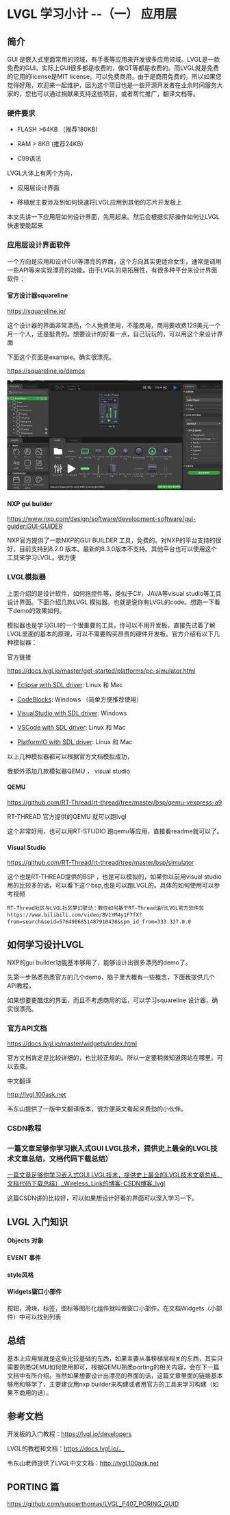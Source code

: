 # LVGL 学习小计 --（一） 应用层

## 简介

GUI 是嵌入式里面常用的领域，有手表等应用来开发很多应用领域。LVGL是一款免费的GUI。实际上GUI很多都是收费的，像QT等都是收费的。而LVGL就是免费的它用的license是MIT license。可以免费商用。由于是商用免费的，所以如果您觉得好用，欢迎来一起维护，因为这个项目也是一些开源开发者在业余时间服务大家的，您也可以通过捐献来支持这些项目，或者帮忙推广，翻译文档等。

### 硬件要求

- FLASH >64KB （推荐180KB)

- RAM > 8KB (推荐24KB)

- C99语法

LVGL大体上有两个方向，

- 应用层设计界面

- 移植层主要涉及到如何快速将LVGL应用到其他的芯片开发板上

本文先讲一下应用层如何设计界面，先用起来。然后会根据实际操作如何让LVGL快速使能起来

### 应用层设计界面软件

一个方向是应用和设计GUI等漂亮的界面，这个方向其实更适合女生，通常是调用一些API等来实现漂亮的功能。由于LVGL的易拓展性，有很多种平台来设计界面软件：

#### 官方设计器squareline

https://squareline.io/

这个设计器的界面非常漂亮，个人免费使用，不能商用，商用要收费129美元一个月一个人，还是挺贵的。想要设计的好看一点，自己玩玩的，可以用这个来设计界面

下面这个页面是example。确实很漂亮。

https://squareline.io/demos

![image-20220725011306978](images/image-20220725011306978.png)

#### NXP gui builder

https://www.nxp.com/design/software/development-software/gui-guider:GUI-GUIDER

NXP官方提供了一款NXP的GUI BUILDER 工具，免费的。对NXP的平台支持的很好，目前支持到8.2.0 版本。最新的8.3.0版本不支持。其他平台也可以使用这个工具来学习LVGL。很方便

### LVGL模拟器

上面介绍的是设计软件，如何拖控件等，类似于C#，JAVA等visual studio等工具设计界面。下面介绍几款LVGL 模拟器。也就是说你有LVGL的code。想跑一下看下demo的效果如何。

模拟器也是学习GUI的一个很重要的工具，你可以不用开发板，直接先试着了解LVGL里面的基本的原理，可以不需要购买昂贵的硬件开发板。官方介绍有以下几种模拟器：

官方链接

https://docs.lvgl.io/master/get-started/platforms/pc-simulator.html

- [Eclipse with SDL driver](https://github.com/lvgl/lv_sim_eclipse_sdl): Linux 和 Mac

- [CodeBlocks](https://github.com/lvgl/lv_sim_codeblocks_win): Windows （简单方便推荐使用）

- [VisualStudio with SDL driver](https://github.com/lvgl/lv_sim_visual_studio_sdl): Windows

- [VSCode with SDL driver](https://github.com/lvgl/lv_sim_vscode_sdl): Linux 和 Mac

- [PlatformIO with SDL driver](https://github.com/lvgl/lv_platformio): Linux 和 Mac

以上几种模拟器都可以根据官方文档模拟成功，

我额外添加几款模拟器QEMU ， visual studio

#### QEMU

https://github.com/RT-Thread/rt-thread/tree/master/bsp/qemu-vexpress-a9

RT-THREAD 官方提供的QEMU 就可以跑lvgl

这个非常好用，也可以用RT-STUDIO 跑qemu等应用，直接看readme就可以了。

#### Visual Studio

https://github.com/RT-Thread/rt-thread/tree/master/bsp/simulator

这个也是RT-THREAD提供的BSP ，也是可以模拟的，如果你以前用visual studio用的比较多的话，可以看下这个bsp,也是可以跑LVGL的。具体的如何使用可以参考视频 

```
RT-Thread社区与LVGL社区梦幻联动：教你如何基于RT-Thread运行LVGL官方软件包  
https://www.bilibili.com/video/BV1YM4y1F7fX?from=search&seid=5764906851487910438&spm_id_from=333.337.0.0
```

## 如何学习设计LVGL

NXP的gui builder功能基本够用了，能够设计出很多漂亮的demo了。

先第一步熟悉熟悉官方的几个demo，脑子里大概有一些概念，下面我提供几个API教程。

如果想要更酷炫的界面，而且不考虑商用的话，可以学习squareline 设计器，确实很漂亮。

### 官方API文档

https://docs.lvgl.io/master/widgets/index.html

官方文档肯定是比较详细的，也比较正规的。所以一定要稍微知道网站在哪里。可以去查。

中文翻译

http://lvgl.100ask.net

韦东山提供了一版中文翻译版本，很方便英文看起来费劲的小伙伴。

### CSDN教程

### 一篇文章足够你学习嵌入式GUI LVGL技术，提供史上最全的LVGL技术文章总结，文档代码下载总结）

[一篇文章足够你学习嵌入式GUI LVGL技术，提供史上最全的LVGL技术文章总结，文档代码下载总结）_Wireless_Link的博客-CSDN博客_lvgl](https://blog.csdn.net/XiaoXiaoPengBo/article/details/114055618?ops_request_misc=%257B%2522request%255Fid%2522%253A%2522165868163516780357268870%2522%252C%2522scm%2522%253A%252220140713.130102334..%2522%257D&request_id=165868163516780357268870&biz_id=0&utm_medium=distribute.pc_search_result.none-task-blog-2~all~top_click~default-3-114055618-null-null.142^v33^new_blog_fixed_pos,185^v2^control&utm_term=lvgl%E6%95%99%E7%A8%8B&spm=1018.2226.3001.4187)

这篇CSDN讲的比较好，可以如果想设计好看的界面可以深入学习一下。

## LVGL 入门知识

#### Objects 对象

#### EVENT 事件

#### style风格

#### Widgets窗口小部件

按钮，滑块，标签，图标等图形化组件就叫做窗口小部件。在文档Widgets（小部件）中可以找到列表

## 总结

基本上应用层就是这些比较基础的东西，如果主要从事移植层相关的东西，其实只需要熟悉QEMU如何使用即可，根据QEMU熟悉porting的相关内容，会在下一篇文档中有所介绍。当然如果想要设计出漂亮的界面的话，这篇文章里面的链接基本够用和够学了，主要建议用nxp builder来构建或者用官方的工具来学习构建（如果不商用的话）。

## 参考文档

开发板的入门教程：https://lvgl.io/developers

LVGL的教程和文档：https://docs.lvgl.io/。

韦东山老师提供了LVGL中文文档：http://lvgl.100ask.net

## PORTING 篇

https://github.com/supperthomas/LVGL_F407_PORING_GUID